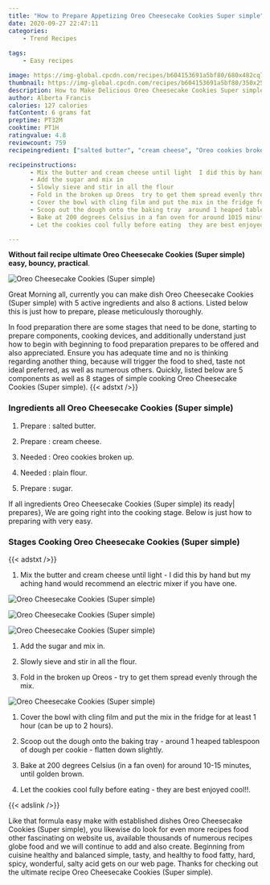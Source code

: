 ```yaml
---
title: "How to Prepare Appetizing Oreo Cheesecake Cookies Super simple"
date: 2020-09-27 22:47:11
categories:
    - Trend Recipes
    
tags:
    - Easy recipes

image: https://img-global.cpcdn.com/recipes/b604153691a5bf80/680x482cq70/oreo-cheesecake-cookies-super-simple-recipe-main-photo.jpg
thumbnail: https://img-global.cpcdn.com/recipes/b604153691a5bf80/350x250cq70/oreo-cheesecake-cookies-super-simple-recipe-main-photo.jpg
description: How to Make Delicious Oreo Cheesecake Cookies Super simple with 5 ingredients and 8 stages of easy cooking.
author: Alberta Francis
calories: 127 calories
fatContent: 6 grams fat
preptime: PT32M
cooktime: PT1H
ratingvalue: 4.8
reviewcount: 759
recipeingredient: ["salted butter", "cream cheese", "Oreo cookies broken up", "plain flour", "sugar"]

recipeinstructions: 
      - Mix the butter and cream cheese until light  I did this by hand but my aching hand would recommend an electric mixer if you have one 
      - Add the sugar and mix in 
      - Slowly sieve and stir in all the flour 
      - Fold in the broken up Oreos  try to get them spread evenly through the mix 
      - Cover the bowl with cling film and put the mix in the fridge for at least 1 hour can be up to 2 hours 
      - Scoop out the dough onto the baking tray  around 1 heaped tablespoon of dough per cookie  flatten down slightly 
      - Bake at 200 degrees Celsius in a fan oven for around 1015 minutes until golden brown 
      - Let the cookies cool fully before eating  they are best enjoyed cool

---
```




**Without fail recipe ultimate Oreo Cheesecake Cookies (Super simple) easy, bouncy, practical**. 


![Oreo Cheesecake Cookies (Super simple)](https://img-global.cpcdn.com/recipes/b604153691a5bf80/680x482cq70/oreo-cheesecake-cookies-super-simple-recipe-main-photo.jpg "Oreo Cheesecake Cookies (Super simple)")




Great Morning all, currently you can make dish Oreo Cheesecake Cookies (Super simple) with 5 active ingredients and also 8 actions. Listed below this is just how to prepare, please meticulously thoroughly.

In food preparation there are some stages that need to be done, starting to prepare components, cooking devices, and additionally understand just how to begin with beginning to food preparation prepares to be offered and also appreciated. Ensure you has adequate time and no is thinking regarding another thing, because will trigger the food to shed, taste not ideal preferred, as well as numerous others. Quickly, listed below are 5 components as well as 8 stages of simple cooking Oreo Cheesecake Cookies (Super simple).
{{< adstxt />}}

### Ingredients all Oreo Cheesecake Cookies (Super simple)


1. Prepare  : salted butter.

1. Prepare  : cream cheese.

1. Needed  : Oreo cookies broken up.

1. Needed  : plain flour.

1. Prepare  : sugar.



If all ingredients Oreo Cheesecake Cookies (Super simple) its ready| prepares}, We are going right into the cooking stage. Below is just how to preparing with very easy.

### Stages Cooking Oreo Cheesecake Cookies (Super simple)

{{< adstxt />}}


1. Mix the butter and cream cheese until light - I did this by hand but my aching hand would recommend an electric mixer if you have one.



![Oreo Cheesecake Cookies (Super simple)](https://img-global.cpcdn.com/steps/460792f79be819a9/160x128cq70/oreo-cheesecake-cookies-super-simple-recipe-step-1-photo.jpg" "Oreo Cheesecake Cookies (Super simple)")

![Oreo Cheesecake Cookies (Super simple)](https://img-global.cpcdn.com/steps/b0e65df83ad5d727/160x128cq70/oreo-cheesecake-cookies-super-simple-recipe-step-1-photo.jpg" "Oreo Cheesecake Cookies (Super simple)")

![Oreo Cheesecake Cookies (Super simple)](https://img-global.cpcdn.com/steps/a99abf1d1d601946/160x128cq70/oreo-cheesecake-cookies-super-simple-recipe-step-1-photo.jpg" "Oreo Cheesecake Cookies (Super simple)")



1. Add the sugar and mix in.



1. Slowly sieve and stir in all the flour.



1. Fold in the broken up Oreos - try to get them spread evenly through the mix.



![Oreo Cheesecake Cookies (Super simple)](https://img-global.cpcdn.com/steps/60cd396cc4cbeab4/160x128cq70/oreo-cheesecake-cookies-super-simple-recipe-step-4-photo.jpg" "Oreo Cheesecake Cookies (Super simple)")



1. Cover the bowl with cling film and put the mix in the fridge for at least 1 hour (can be up to 2 hours).



1. Scoop out the dough onto the baking tray - around 1 heaped tablespoon of dough per cookie - flatten down slightly.



1. Bake at 200 degrees Celsius (in a fan oven) for around 10-15 minutes, until golden brown.



1. Let the cookies cool fully before eating - they are best enjoyed cool!!.





{{< adslink />}}

Like that formula easy make with established dishes Oreo Cheesecake Cookies (Super simple), you likewise do look for even more recipes food other fascinating on website us, available thousands of numerous recipes globe food and we will continue to add and also create. Beginning from cuisine healthy and balanced simple, tasty, and healthy to food fatty, hard, spicy, wonderful, salty acid gets on our web page. Thanks for checking out the ultimate recipe Oreo Cheesecake Cookies (Super simple).
